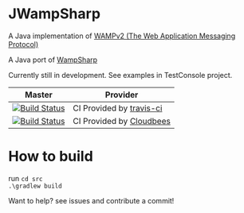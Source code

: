 JWampSharp
==========

A Java implementation of [WAMPv2 (The Web Application Messaging Protocol)][WampLink]

A Java port of [WampSharp][WampSharpLink]

Currently still in development. See examples in TestConsole project.

Master | Provider
------ | --------
[![Build Status][MonoImgMaster]][MonoLinkMaster] | CI Provided by [travis-ci][] 
[![Build Status][CloudbeesImgMaster]][CloudbeesLinkMaster] | CI Provided by [Cloudbees][] 

[MonoImgMaster]:https://travis-ci.org/Code-Sharp/JWampSharp.png?branch=master
[MonoLinkMaster]:https://travis-ci.org/Code-Sharp/JWampSharp

[CloudbeesImgMaster]:https://darkl.ci.cloudbees.com/job/JWampSharp-master/badge/icon
[CloudbeesLinkMaster]:https://darkl.ci.cloudbees.com/job/JWampSharp-master/


[WampLink]:http://wamp.ws
[WampSharpLink]:https://github.com/darkl/WampSharp/
[travis-ci]:https://travis-ci.org/
[Cloudbees]:https://www.cloudbees.com/

How to build
==========

run 
`cd src` <br />
`.\gradlew build`


Want to help? see issues and contribute a commit!

